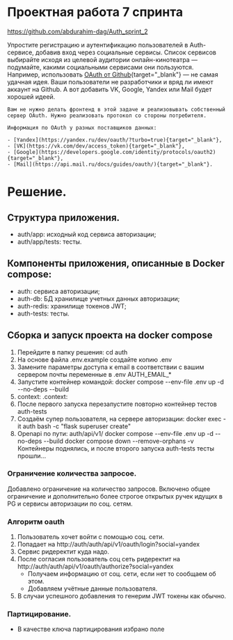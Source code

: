 # Проектная работа 7 спринта

https://github.com/abdurahim-dag/Auth_sprint_2

Упростите регистрацию и аутентификацию пользователей в Auth-сервисе, добавив вход через социальные сервисы. Список сервисов выбирайте исходя из целевой аудитории онлайн-кинотеатра — подумайте, какими социальными сервисами они пользуются. Например, использовать [OAuth от Github](https://docs.github.com/en/free-pro-team@latest/developers/apps/authorizing-oauth-apps){target="_blank"} — не самая удачная идея. Ваши пользователи не разработчики и вряд ли имеют аккаунт на Github. А вот добавить VK, Google, Yandex или Mail будет хорошей идеей.

    Вам не нужно делать фронтенд в этой задаче и реализовывать собственный сервер OAuth. Нужно реализовать протокол со стороны потребителя.
    
    Информация по OAuth у разных поставщиков данных: 
    
    - [Yandex](https://yandex.ru/dev/oauth/?turbo=true){target="_blank"},
    - [VK](https://vk.com/dev/access_token){target="_blank"},
    - [Google](https://developers.google.com/identity/protocols/oauth2){target="_blank"},
    - [Mail](https://api.mail.ru/docs/guides/oauth/){target="_blank"}.

# Решение.

## Структура приложения.
- auth/app: исходный код сервиса авторизации;
- auth/app/tests: тесты.

## Компоненты приложения, описанные в Docker compose:
- auth: сервиса авторизации;
- auth-db: БД хранилище учетных данных авторизации;
- auth-redis: хранилище токенов JWT;
- auth-tests: тесты.

## Сборка и запуск проекта на docker compose
1. Перейдите в папку решения: cd auth
2. На основе файла .env.example создайте копию .env
3. Замените параметры доступа к email в соответствии с вашим сервером почты переменные в .env AUTH_EMAIL_*
4. Запустите контейнер командой: docker compose --env-file .env up -d --no-deps --build
5. context: .context:
5. После первого запуска перезапустите повторно контейнер тестов auth-tests
6. Создаём супер пользователя, на сервере авторизации: docker exec -it auth bash -c "flask superuser create"
7. Openapi по пути: auth/api/v1/
   docker compose --env-file .env up -d --no-deps --build
   docker compose down --remove-orphans -v
   Контейнеры поднялись, и после второго запуска auth-tests тесты прошли...

### Ограничение количества запросое.
Добавлено ограничение на количество запросов. Включено общее ограничение и дополнительно более строгое открытых ручек идущих в PG и сервисы авторизации по соц. сетям. 


### Алгоритм oauth
1. Пользователь хочет войти с помощью соц. сети.
2. Попадает на http://auth/auth/api/v1/oauth/login?social=yandex
3. Сервис ридеректит куда надо. 
4. После согласия пользователь соц сеть ридеректит на http://auth/auth/api/v1/oauth/authorize?social=yandex
   - Получаем информацию от соц. сети, если нет то сообщаем об этом.
   - Добавляем учётные данные пользователя.
5. В случаи успешного добавления то генерим JWT токены как обычно.

### Партицирование.
- В качестве ключа партицирования избрано поле 